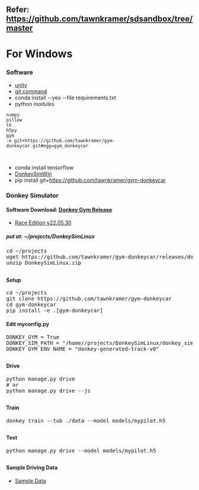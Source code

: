 ## Refer: https://github.com/tawnkramer/sdsandbox/tree/master
# For Windows
### Software
* [unity]()
* [git command](https://git-scm.com/download/win)
* conda install --yes --file requirements.txt
* python modules
```
numpy
pillow
tk
h5py
gym
-e git+https://github.com/tawnkramer/gym-donkeycar.git#egg=gym_donkeycar
  
```
##
* conda install tensorflow
* [DonkeySimWin](https://github.com/tawnkramer/gym-donkeycar/releases/download/v22.11.06/DonkeySimWin.zip)
* pip install git+https://github.com/tawnkramer/gym-donkeycar
### Donkey Simulator
#### Software Download: [Donkey Gym Release](https://github.com/tawnkramer/gym-donkeycar/releases)
* [Race Edition v22.05.30](https://github.com/tawnkramer/gym-donkeycar/releases/download/v22.05.30/DonkeySimLinux.zip)
##### put at: ~/projects/DonkeySimLinux
<pre>
cd ~/projects
wget https://github.com/tawnkramer/gym-donkeycar/releases/download/v22.05.30/DonkeySimLinux.zip
unzip DonkeySimLinux.zip
</pre>
##
#### Setup
<pre>
cd ~/projects
git clone https://github.com/tawnkramer/gym-donkeycar
cd gym-donkeycar
pip install -e .[gym-donkeycar]
</pre>
#### Edit myconfig.py
<pre>
DONKEY_GYM = True
DONKEY_SIM_PATH = "/home/<user-name>/projects/DonkeySimLinux/donkey_sim.x86_64"
DONKEY_GYM_ENV_NAME = "donkey-generated-track-v0"
</pre>
##
#### Drive
<pre>
python manage.py drive
# or
python manage.py drive --js
</pre>
##
#### Train
<pre>
donkey train --tub ./data --model models/mypilot.h5
</pre>
##
#### Test
<pre>
python manage.py drive --model models/mypilot.h5
</pre>
##
#### Sample Driving Data
* [Sample Data](https://drive.google.com/open?id=1A5sTSddFsf494UDtnvYQBaEPYX87_LMp)
##
